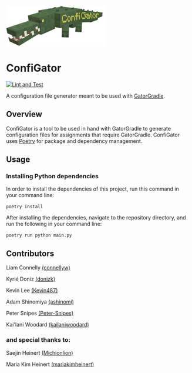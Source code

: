 ![Mr.ConfiGator himself](img/icon.png)
# ConfiGator

[![Lint and Test](https://github.com/cmpsc-481-s22-m1/ConfiGator/actions/workflows/main.yml/badge.svg?branch=release%2F0.1.0)](https://github.com/cmpsc-481-s22-m1/ConfiGator/actions/workflows/main.yml)

A configuration file generator meant to be used with [GatorGradle](https://github.com/GatorEducator/gatorgradle).

## Overview

ConfiGator is a tool to be used in hand with GatorGradle to generate configuration
files for assignments that require GatorGradle. ConfiGator uses
[Poetry](https://python-poetry.org/) for package and dependency management.

## Usage

### Installing Python dependencies

In order to install the dependencies of this project, run this command in your
command line:

```
poetry install
```

After installing the dependencies, navigate to the repository directory, and run the
following in your command line:

```
poetry run python main.py
```

## Contributors

Liam Connelly [(connellyw)](https://github.com/connellyw)

Kyrié Doniz [(donizk)](https://github.com/donizk)

Kevin Lee [(Kevin487)](https://github.com/Kevin487)

Adam Shinomiya [(ashinomi)](https://github.com/TheShiny1)

Peter Snipes [(Peter-Snipes)](https://github.com/Peter-Snipes)

Kai'lani Woodard [(kailaniwoodard)](https://github.com/kailaniwoodard)

### and special thanks to:

Saejin Heinert [(Michionlion)](https://github.com/Michionlion)

Maria Kim Heinert [(mariakimheinert)](https://github.com/mariakimheinert)
